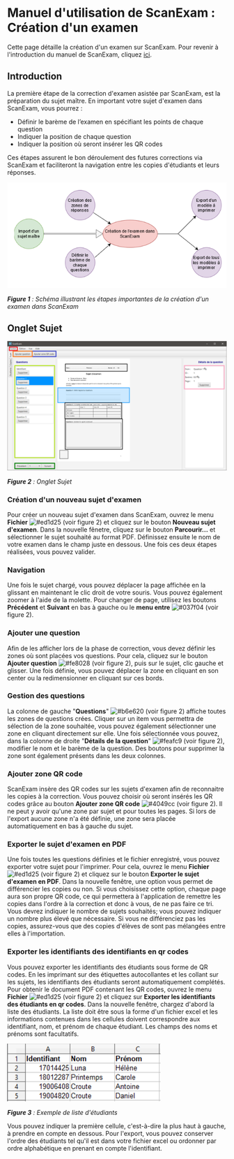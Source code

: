 # Manuel d'utilisation de ScanExam : Création d'un examen

Cette page détaille la création d'un examen sur ScanExam. Pour revenir à l'introduction du manuel de ScanExam, cliquez <a href="https://github.com/ScanExam/ScanExam/blob/master/infos.readme.french/manuel_intro.md">ici</a>.

## Introduction

La première étape de la correction d'examen asistée par ScanExam, est la préparation du sujet maître. En important votre sujet d'examen dans ScanExam, vous pourrez :
- Définir le barème de l’examen en spécifiant les points de chaque question
- Indiquer la position de chaque question
- Indiquer la position où seront insérer les QR codes

Ces étapes assurent le bon déroulement des futures corrections via ScanExam et faciliteront la navigation entre les copies d'étudiants et leurs réponses.

<img src="https://raw.githubusercontent.com/ScanExam/ScanExam/master/infos.readme.french/creation_schema.png">

***Figure 1** : Schéma illustrant les étapes importantes de la création d'un examen dans ScanExam*

## Onglet Sujet

<img src="https://raw.githubusercontent.com/ScanExam/ScanExam/master/infos.readme.french/onglet_sujet.png">

***Figure 2** : Onglet Sujet*

### Création d'un nouveau sujet d'examen

Pour créer un nouveau sujet d'examen dans ScanExam, ouvrez le menu **Fichier** ![#ed1d25](https://via.placeholder.com/15/ed1d25/000000?text=+) (voir figure 2) et cliquez sur le bouton **Nouveau sujet d'examen**. Dans la nouvelle fênetre, cliquez sur le bouton **Parcourir...** et sélectionner le sujet souhaité au format PDF. Définissez ensuite le nom de votre examen dans le champ juste en dessous. Une fois ces deux étapes réalisées, vous pouvez valider.

### Navigation

Une fois le sujet chargé, vous pouvez déplacer la page affichée en la glissant en maintenant le clic droit de votre souris. Vous pouvez également zoomer à l'aide de la molette. Pour changer de page, utilisez les boutons **Précédent** et **Suivant** en bas à gauche ou le **menu entre** ![#037f04](https://via.placeholder.com/15/037f04/000000?text=+) (voir figure 2).

### Ajouter une question

Afin de les afficher lors de la phase de correction, vous devez définir les zones où sont placées vos questions. Pour cela, cliquez sur le bouton **Ajouter question** ![#fe8028](https://via.placeholder.com/15/fe8028/000000?text=+) (voir figure 2), puis sur le sujet, clic gauche et glisser. Une fois définie, vous pouvez déplacer la zone en cliquant en son center ou la redimensionner en cliquant sur ces bords.

### Gestion des questions

La colonne de gauche "**Questions**" ![#b6e620](https://via.placeholder.com/15/b6e620/000000?text=+) (voir figure 2) affiche toutes les zones de questions crées. Cliquer sur un item vous permettra de sélection de la zone souhaitée, vous pouvez également sélectionner une zone en cliquant directement sur elle. Une fois sélectionnée vous pouvez, dans la colonne de droite "**Détails de la question**" ![#feafc9](https://via.placeholder.com/15/feafc9/000000?text=+) (voir figure 2), modifier le nom et le barème de la question. Des boutons pour supprimer la zone sont également présents dans les deux colonnes.

### Ajouter zone QR code

ScanExam insère des QR codes sur les sujets d'examen afin de reconnaitre les copies à la correction. Vous pouvez choisir où seront insérés les QR codes grâce au bouton **Ajouter zone QR code** ![#4049cc](https://via.placeholder.com/15/4049cc/000000?text=+) (voir figure 2). Il ne peut y avoir qu'une zone par sujet et pour toutes les pages. Si lors de l'export aucune zone n'a été définie, une zone sera placée automatiquement en bas à gauche du sujet.

### Exporter le sujet d'examen en PDF

Une fois toutes les questions définies et le fichier enregistré, vous pouvez exporter votre sujet pour l'imprimer. Pour cela, ouvrez le menu **Fichier** ![#ed1d25](https://via.placeholder.com/15/ed1d25/000000?text=+) (voir figure 2) et cliquez sur le bouton **Exporter le sujet d'examen en PDF**. Dans la nouvelle fenêtre, une option vous permet de différencier les copies ou non. Si vous choisissez cette option, chaque page aura son propre QR code, ce qui permettera à l'application de remettre les copies dans l'ordre à la correction et donc à vous, de ne pas faire ce tri. Vous devrez indiquer le nombre de sujets souhaités; vous pouvez indiquer un nombre plus élevé que nécessaire. Si vous ne différenciez pas les copies, assurez-vous que des copies d'élèves de sont pas mélangées entre elles à l'importation.

### Exporter les identifiants des identifiants en qr codes

Vous pouvez exporter les identifiants des étudiants sous forme de QR codes. En les imprimant sur des étiquettes autocollantes et les collant sur les sujets, les identifiants des étudiants seront automatiquement complétés. Pour obtenir le document PDF contenant les QR codes, ouvrez le menu **Fichier** ![#ed1d25](https://via.placeholder.com/15/ed1d25/000000?text=+) (voir figure 2) et cliquez sur **Exporter les identifiants des étudiants en qr codes**. Dans la nouvelle fenêtre, chargez d'abord la liste des étudiants. La liste doit être sous la forme d'un fichier excel et les informations contenues dans les cellules doivent correspondre aux identifiant, nom, et prénom de chaque étudiant. Les champs des noms et prénoms sont facultatifs.

<img src="https://raw.githubusercontent.com/ScanExam/ScanExam/master/infos.readme.french/liste-etudiants-exemple1.png">

***Figure 3** : Exemple de liste d'étudiants*

Vous pouvez indiquer la première cellule, c'est-à-dire la plus haut à gauche, à prendre en compte en dessous. Pour l'export, vous pouvez conserver l'ordre des étudiants tel qu'il est dans votre fichier excel ou ordonner par ordre alphabétique en prenant en compte l'identifiant.
